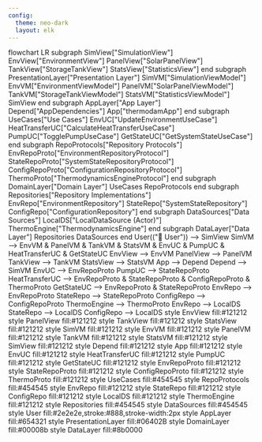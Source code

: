 ```yaml
---
config:
  theme: neo-dark
  layout: elk
---
```

flowchart LR
 subgraph SimView["SimulationView"]
        EnvView["EnvironmentView"]
        PanelView["SolarPanelView"]
        TankView["StorageTankView"]
        StatsView["StatisticsView"]
  end
 subgraph PresentationLayer["Presentation Layer"]
        SimVM["SimulationViewModel"]
        EnvVM["EnvironmentViewModel"]
        PanelVM["SolarPanelViewModel"]
        TankVM["StorageTankViewModel"]
        StatsVM["StatisticsViewModel"]
        SimView
  end
 subgraph AppLayer["App Layer"]
        Depend["AppDependencies"]
        App["thermodamApp"]
  end
 subgraph UseCases["Use Cases"]
        EnvUC["UpdateEnvironmentUseCase"]
        HeatTransferUC["CalculateHeatTransferUseCase"]
        PumpUC["TogglePumpUseCase"]
        GetStateUC["GetSystemStateUseCase"]
  end
 subgraph RepoProtocols["Repository Protocols"]
        EnvRepoProto["EnvironmentRepositoryProtocol"]
        StateRepoProto["SystemStateRepositoryProtocol"]
        ConfigRepoProto["ConfigurationRepositoryProtocol"]
        ThermoProto["ThermodynamicsEngineProtocol"]
  end
 subgraph DomainLayer["Domain Layer"]
        UseCases
        RepoProtocols
  end
 subgraph Repositories["Repository Implementations"]
        EnvRepo["EnvironmentRepository"]
        StateRepo["SystemStateRepository"]
        ConfigRepo["ConfigurationRepository"]
  end
 subgraph DataSources["Data Sources"]
        LocalDS["LocalDataSource (Actor)"]
        ThermoEngine["ThermodynamicsEngine"]
  end
 subgraph DataLayer["Data Layer"]
        Repositories
        DataSources
  end
    User(("👤 User")) --> SimView
    SimVM --> EnvVM & PanelVM & TankVM & StatsVM & EnvUC & PumpUC & HeatTransferUC & GetStateUC
    EnvView --> EnvVM
    PanelView --> PanelVM
    TankView --> TankVM
    StatsView --> StatsVM
    App --> Depend
    Depend --> SimVM
    EnvUC --> EnvRepoProto
    PumpUC --> StateRepoProto
    HeatTransferUC --> EnvRepoProto & StateRepoProto & ConfigRepoProto & ThermoProto
    GetStateUC --> EnvRepoProto & StateRepoProto
    EnvRepo --> EnvRepoProto
    StateRepo --> StateRepoProto
    ConfigRepo --> ConfigRepoProto
    ThermoEngine --> ThermoProto
    EnvRepo --> LocalDS
    StateRepo --> LocalDS
    ConfigRepo --> LocalDS
    style EnvView fill:#121212
    style PanelView fill:#121212
    style TankView fill:#121212
    style StatsView fill:#121212
    style SimVM fill:#121212
    style EnvVM fill:#121212
    style PanelVM fill:#121212
    style TankVM fill:#121212
    style StatsVM fill:#121212
    style SimView fill:#121212
    style Depend fill:#121212
    style App fill:#121212
    style EnvUC fill:#121212
    style HeatTransferUC fill:#121212
    style PumpUC fill:#121212
    style GetStateUC fill:#121212
    style EnvRepoProto fill:#121212
    style StateRepoProto fill:#121212
    style ConfigRepoProto fill:#121212
    style ThermoProto fill:#121212
    style UseCases fill:#454545
    style RepoProtocols fill:#454545
    style EnvRepo fill:#121212
    style StateRepo fill:#121212
    style ConfigRepo fill:#121212
    style LocalDS fill:#121212
    style ThermoEngine fill:#121212
    style Repositories fill:#454545
    style DataSources fill:#454545
    style User fill:#2e2e2e,stroke:#888,stroke-width:2px
    style AppLayer fill:#654321
    style PresentationLayer fill:#06402B
    style DomainLayer fill:#00008b
    style DataLayer fill:#8b0000

